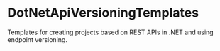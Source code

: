 # DotNetApiVersioningTemplates
Templates for creating projects based on REST APIs in .NET and using endpoint versioning.
